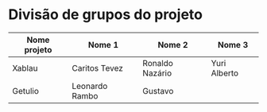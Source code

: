 # Divisão de grupos do projeto

Nome projeto | Nome 1 | Nome 2 | Nome 3
---|------|-----------|-----
Xablau | Caritos Tevez | Ronaldo Nazário | Yuri Alberto
Getulio | Leonardo Rambo | Gustavo
